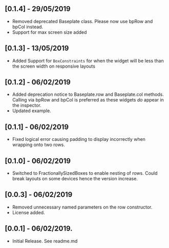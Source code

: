 ## [0.1.4] - 29/05/2019

* Removed deprecated Baseplate class. Please now use bpRow and bpCol instead.
* Support for max screen size added

## [0.1.3] - 13/05/2019

* Added Support for `BoxConstraints` for when the widget will be less than the screen width on responsive layouts

## [0.1.2] - 06/02/2019

* Added deprecation notice to Baseplate.row and Baseplate.col methods. Calling via bpRow and bpCol is preferred as these widgets _do_ appear in the inspector.
* Updated example.

## [0.1.1] - 06/02/2019

* Fixed logical error causing padding to display incorrectly when wrapping onto two rows.

## [0.1.0] - 06/02/2019

* Switched to FractionallySizedBoxes to enable nesting of rows. Could break layouts on some devices hence the version increase.

## [0.0.3] - 06/02/2019

* Removed unnecessary named parameters on the row constructor.
* License added.

## [0.0.1] - 06/02/2019.

* Initial Release. See readme.md
